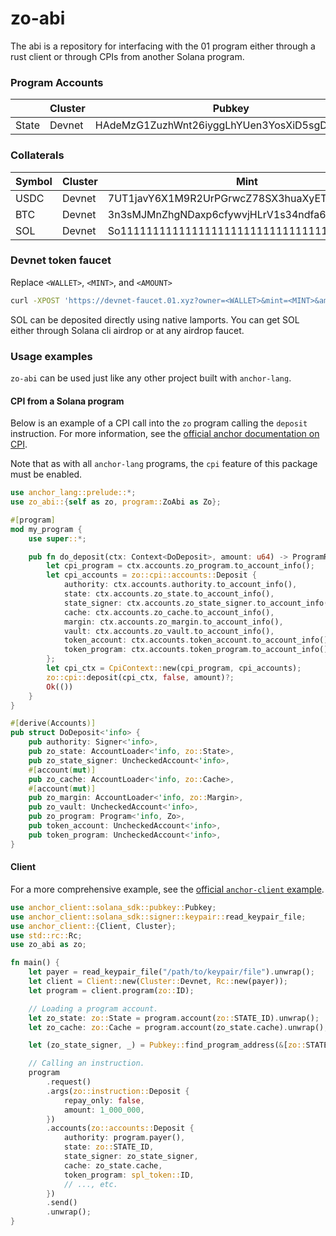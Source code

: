 # zo-abi

The abi is a repository for interfacing with the 01 program either through a rust client or through CPIs from another Solana program.

### Program Accounts
|       | Cluster | Pubkey                                       |
| ----- |---------|----------------------------------------------|
| State | Devnet  | HAdeMzG1ZuzhWnt26iyggLhYUen3YosXiD5sgDXJoNDY |

### Collaterals
| Symbol      | Cluster | Mint                                         | Decimals |
| ----------- | ------- | -------------------------------------------- | -------- |
| USDC        | Devnet  | 7UT1javY6X1M9R2UrPGrwcZ78SX3huaXyETff5hm5YdX | 6        |
| BTC         | Devnet  | 3n3sMJMnZhgNDaxp6cfywvjHLrV1s34ndfa6xAaYvpRs | 6        |
| SOL         | Devnet  | So11111111111111111111111111111111111111112  | 9        |

### Devnet token faucet
Replace `<WALLET>`, `<MINT>`, and `<AMOUNT>`

```bash 
curl -XPOST 'https://devnet-faucet.01.xyz?owner=<WALLET>&mint=<MINT>&amount=<AMOUNT>'
```

SOL can be deposited directly using native lamports. You can get SOL either through Solana cli airdrop or at any airdrop faucet.

### Usage examples

`zo-abi` can be used just like any other project built with `anchor-lang`.

#### CPI from a Solana program

Below is an example of a CPI call into the `zo` program calling the `deposit` instruction. For more information, see the
[official anchor documentation on CPI](https://project-serum.github.io/anchor/tutorials/tutorial-3.html).

Note that as with all `anchor-lang` programs, the `cpi` feature of this package must be enabled.

```rust
use anchor_lang::prelude::*;
use zo_abi::{self as zo, program::ZoAbi as Zo};

#[program]
mod my_program {
    use super::*;

    pub fn do_deposit(ctx: Context<DoDeposit>, amount: u64) -> ProgramResult {
        let cpi_program = ctx.accounts.zo_program.to_account_info();
        let cpi_accounts = zo::cpi::accounts::Deposit {
            authority: ctx.accounts.authority.to_account_info(),
            state: ctx.accounts.zo_state.to_account_info(),
            state_signer: ctx.accounts.zo_state_signer.to_account_info(),
            cache: ctx.accounts.zo_cache.to_account_info(),
            margin: ctx.accounts.zo_margin.to_account_info(),
            vault: ctx.accounts.zo_vault.to_account_info(),
            token_account: ctx.accounts.token_account.to_account_info(),
            token_program: ctx.accounts.token_program.to_account_info(),
        };
        let cpi_ctx = CpiContext::new(cpi_program, cpi_accounts);
        zo::cpi::deposit(cpi_ctx, false, amount)?;
        Ok(())
    }
}

#[derive(Accounts)]
pub struct DoDeposit<'info> {
    pub authority: Signer<'info>,
    pub zo_state: AccountLoader<'info, zo::State>,
    pub zo_state_signer: UncheckedAccount<'info>,
    #[account(mut)]
    pub zo_cache: AccountLoader<'info, zo::Cache>,
    #[account(mut)]
    pub zo_margin: AccountLoader<'info, zo::Margin>,
    pub zo_vault: UncheckedAccount<'info>,
    pub zo_program: Program<'info, Zo>,
    pub token_account: UncheckedAccount<'info>,
    pub token_program: UncheckedAccount<'info>,
}
```

#### Client

For a more comprehensive example, see the
[official `anchor-client` example](https://github.com/project-serum/anchor/blob/master/client/example/src/main.rs).

```rust
use anchor_client::solana_sdk::pubkey::Pubkey;
use anchor_client::solana_sdk::signer::keypair::read_keypair_file;
use anchor_client::{Client, Cluster};
use std::rc::Rc;
use zo_abi as zo;

fn main() {
    let payer = read_keypair_file("/path/to/keypair/file").unwrap();
    let client = Client::new(Cluster::Devnet, Rc::new(payer));
    let program = client.program(zo::ID);

    // Loading a program account.
    let zo_state: zo::State = program.account(zo::STATE_ID).unwrap();
    let zo_cache: zo::Cache = program.account(zo_state.cache).unwrap();

    let (zo_state_signer, _) = Pubkey::find_program_address(&[zo::STATE_ID.as_ref()], &zo::ID);

    // Calling an instruction.
    program
        .request()
        .args(zo::instruction::Deposit {
            repay_only: false,
            amount: 1_000_000,
        })
        .accounts(zo::accounts::Deposit {
            authority: program.payer(),
            state: zo::STATE_ID,
            state_signer: zo_state_signer,
            cache: zo_state.cache,
            token_program: spl_token::ID,
            // ..., etc.
        })
        .send()
        .unwrap();
}
```
